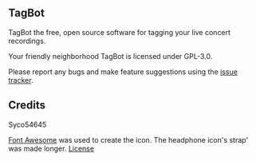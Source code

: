 ﻿## TagBot

TagBot the free, open source software for tagging your live concert recordings.

Your friendly neighborhood TagBot is licensed under GPL-3.0. 

Please report any bugs and make feature suggestions using the [issue tracker](https://github.com/Syco54645/TagBot/issues).

## Credits

Syco54645

[Font Awesome](https://fontawesome.com/) was used to create the icon. The headphone icon's strap' was made longer. [License](https://fontawesome.com/license)